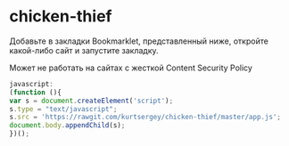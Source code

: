 # chicken-thief

Добавьте в закладки Bookmarklet, представленный ниже, откройте какой-либо сайт и запустите закладку.

Может не работать на сайтах с жесткой Content Security Policy


```javascript
javascript: 
(function (){
var s = document.createElement('script'); 
s.type = "text/javascript"; 
s.src = 'https://rawgit.com/kurtsergey/chicken-thief/master/app.js'; 
document.body.appendChild(s);
})();
```
